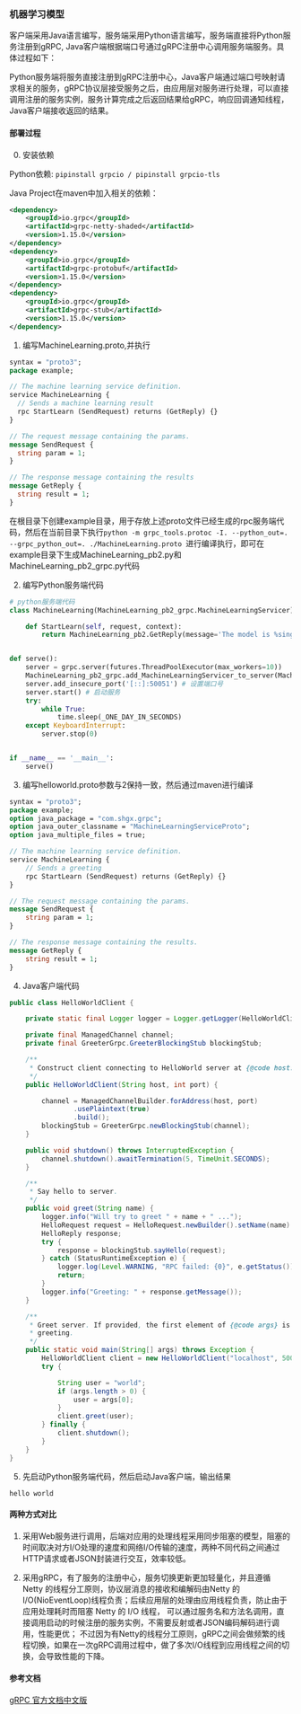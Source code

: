 ### 机器学习模型

客户端采用Java语言编写，服务端采用Python语言编写，服务端直接将Python服务注册到gRPC, Java客户端根据端口号通过gRPC注册中心调用服务端服务。具体过程如下：

Python服务端将服务直接注册到gRPC注册中心，Java客户端通过端口号映射请求相关的服务，gRPC协议层接受服务之后，由应用层对服务进行处理，可以直接调用注册的服务实例，服务计算完成之后返回结果给gRPC，响应回调通知线程，Java客户端接收返回的结果。

#### 部署过程

0. 安装依赖

Python依赖: ```pipinstall grpcio / pipinstall grpcio-tls```

Java Project在maven中加入相关的依赖：
```xml
<dependency>
    <groupId>io.grpc</groupId>
    <artifactId>grpc-netty-shaded</artifactId>
    <version>1.15.0</version>
</dependency>
<dependency>
    <groupId>io.grpc</groupId>
    <artifactId>grpc-protobuf</artifactId>
    <version>1.15.0</version>
</dependency>
<dependency>
    <groupId>io.grpc</groupId>
    <artifactId>grpc-stub</artifactId>
    <version>1.15.0</version>
</dependency>
```

1. 编写MachineLearning.proto,并执行

```proto
syntax = "proto3";
package example;

// The machine learning service definition.
service MachineLearning {
  // Sends a machine learning result
  rpc StartLearn (SendRequest) returns (GetReply) {}
}

// The request message containing the params.
message SendRequest {
  string param = 1;
}

// The response message containing the results
message GetReply {
  string result = 1;
}
```

在根目录下创建example目录，用于存放上述proto文件已经生成的rpc服务端代码，然后在当前目录下执行```python -m grpc_tools.protoc -I. --python_out=. --grpc_python_out=. ./MachineLearning.proto ```进行编译执行，即可在example目录下生成MachineLearning_pb2.py和MachineLearning_pb2_grpc.py代码

2. 编写Python服务端代码

```python
# python服务端代码
class MachineLearning(MachineLearning_pb2_grpc.MachineLearningServicer):

    def StartLearn(self, request, context):
        return MachineLearning_pb2.GetReply(message='The model is %sing!' % request.name)


def serve():
    server = grpc.server(futures.ThreadPoolExecutor(max_workers=10))
    MachineLearning_pb2_grpc.add_MachineLearningServicer_to_server(MachineLearning(), server)
    server.add_insecure_port('[::]:50051') # 设置端口号
    server.start() # 启动服务
    try:
        while True:
            time.sleep(_ONE_DAY_IN_SECONDS)
    except KeyboardInterrupt:
        server.stop(0)


if __name__ == '__main__':
    serve()
```

3. 编写helloworld.proto参数与2保持一致，然后通过maven进行编译

```proto
syntax = "proto3";
package example;
option java_package = "com.shgx.grpc";
option java_outer_classname = "MachineLearningServiceProto";
option java_multiple_files = true;

// The machine learning service definition.
service MachineLearning {
    // Sends a greeting
    rpc StartLearn (SendRequest) returns (GetReply) {}
}

// The request message containing the params.
message SendRequest {
    string param = 1;
}

// The response message containing the results.
message GetReply {
    string result = 1;
}
```


4. Java客户端代码

```java
public class HelloWorldClient {

    private static final Logger logger = Logger.getLogger(HelloWorldClient.class.getName());

    private final ManagedChannel channel;
    private final GreeterGrpc.GreeterBlockingStub blockingStub;

    /**
     * Construct client connecting to HelloWorld server at {@code host:port}.
     */
    public HelloWorldClient(String host, int port) {

        channel = ManagedChannelBuilder.forAddress(host, port)
                .usePlaintext(true)
                .build();
        blockingStub = GreeterGrpc.newBlockingStub(channel);
    }

    public void shutdown() throws InterruptedException {
        channel.shutdown().awaitTermination(5, TimeUnit.SECONDS);
    }

    /**
     * Say hello to server.
     */
    public void greet(String name) {
        logger.info("Will try to greet " + name + " ...");
        HelloRequest request = HelloRequest.newBuilder().setName(name).build();
        HelloReply response;
        try {
            response = blockingStub.sayHello(request);
        } catch (StatusRuntimeException e) {
            logger.log(Level.WARNING, "RPC failed: {0}", e.getStatus());
            return;
        }
        logger.info("Greeting: " + response.getMessage());
    }

    /**
     * Greet server. If provided, the first element of {@code args} is the name to use in the
     * greeting.
     */
    public static void main(String[] args) throws Exception {
        HelloWorldClient client = new HelloWorldClient("localhost", 50051);
        try {

            String user = "world";
            if (args.length > 0) {
                user = args[0];
            }
            client.greet(user);
        } finally {
            client.shutdown();
        }
    }
}
```



5. 先启动Python服务端代码，然后启动Java客户端，输出结果

```text
hello world
```
#### 两种方式对比

1. 采用Web服务进行调用，后端对应用的处理线程采用同步阻塞的模型，阻塞的时间取决对方I/O处理的速度和网络I/O传输的速度，两种不同代码之间通过HTTP请求或者JSON封装进行交互，效率较低。

2. 采用gRPC，有了服务的注册中心，服务切换更新更加轻量化，并且遵循 Netty 的线程分工原则，协议层消息的接收和编解码由Netty 的 I/O(NioEventLoop)线程负责；后续应用层的处理由应用线程负责，防止由于应用处理耗时而阻塞 Netty 的 I/O 线程， 可以通过服务名和方法名调用，直接调用启动的时候注册的服务实例，不需要反射或者JSON编码解码进行调用，性能更优； 不过因为有Netty的线程分工原则，gRPC之间会做频繁的线程切换，如果在一次gRPC调用过程中，做了多次I/O线程到应用线程之间的切换，会导致性能的下降。


#### 参考文档

[gRPC 官方文档中文版](https://doc.oschina.net/grpc?t=58009)


